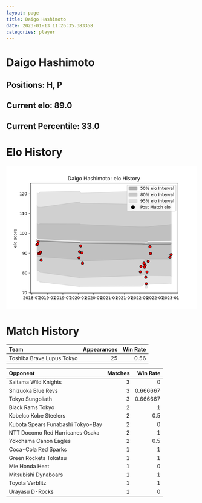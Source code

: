 ```yaml
---  
layout: page  
title: Daigo Hashimoto  
date: 2023-01-13 11:26:35.383358  
categories: player  
---
```

# Daigo Hashimoto

## Positions: H, P

## Current elo: 89.0

## Current Percentile: 33.0

# Elo History


![elo history](history_DaigoHashimoto.png)
# Match History


| Team                      |   Appearances |   Win Rate |
|:--------------------------|--------------:|-----------:|
| Toshiba Brave Lupus Tokyo |            25 |       0.56 |

| Opponent                          |   Matches |   Win Rate |
|:----------------------------------|----------:|-----------:|
| Saitama Wild Knights              |         3 |   0        |
| Shizuoka Blue Revs                |         3 |   0.666667 |
| Tokyo Sungoliath                  |         3 |   0.666667 |
| Black Rams Tokyo                  |         2 |   1        |
| Kobelco Kobe Steelers             |         2 |   0.5      |
| Kubota Spears Funabashi Tokyo-Bay |         2 |   0        |
| NTT Docomo Red Hurricanes Osaka   |         2 |   1        |
| Yokohama Canon Eagles             |         2 |   0.5      |
| Coca-Cola Red Sparks              |         1 |   1        |
| Green Rockets Tokatsu             |         1 |   1        |
| Mie Honda Heat                    |         1 |   0        |
| Mitsubishi Dynaboars              |         1 |   1        |
| Toyota Verblitz                   |         1 |   1        |
| Urayasu D-Rocks                   |         1 |   0        |